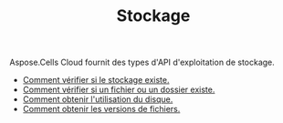 ﻿---
title: Stockage
second_title: Aspose.Cells Cloud Documen
type: docs
url: /fr/storage/
keywords: disc-usage, file version, exist
description: Aspose.Cells Cloud REST API prend en charge le téléchargement, la suppression, la copie et le déplacement de dossiers. Le SDK prend en charge différents types de langages de développement. Ils incluent Android, C#, Go, Java, NodeJS, Perl, PHP, Python, Ruby et Swift.
weight: 100
kwords: Excel, Office Cloud, REST API, feuille de calcul, PDF, CSV, Json, Markdwon, stockage
---
Aspose.Cells Cloud fournit des types d'API d'exploitation de stockage.

- [Comment vérifier si le stockage existe.](/cells/fr/storage/exist/)
- [Comment vérifier si un fichier ou un dossier existe.](/cells/fr/storage/object-exists/)
- [Comment obtenir l'utilisation du disque.](/cells/fr/storage/disc/)
- [Comment obtenir les versions de fichiers.](/cells/fr/storage/file-versions/)


